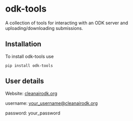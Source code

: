 # odk-tools
A collection of tools for interacting with an ODK server and uploading/downloading submissions.

## Installation 

To install odk-tools use 

```
pip install odk-tools
```

## User details 

Website: [cleanairodk.org]()

username: your_username@cleanairodk.org 

password: your_password
